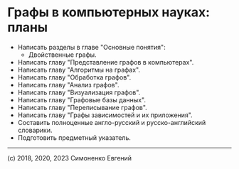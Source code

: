 # Графы в компьютерных науках: планы

- Написать разделы в главе "Основные понятия":
  - Двойственные графы.
- Написать главу "Представление графов в компьютерах".
- Написать главу "Алгоритмы на графах".
- Написать главу "Обработка графов".
- Написать главу "Анализ графов".
- Написать главу "Визуализация графов".
- Написать главу "Графовые базы данных".
- Написать главу "Переписывание графов".
- Написать главу "Графы зависимостей и их приложения".
- Составить полноценные англо-русский и русско-английский словарики.
- Подготовить предметный указатель.

---

(c) 2018, 2020, 2023 Симоненко Евгений
